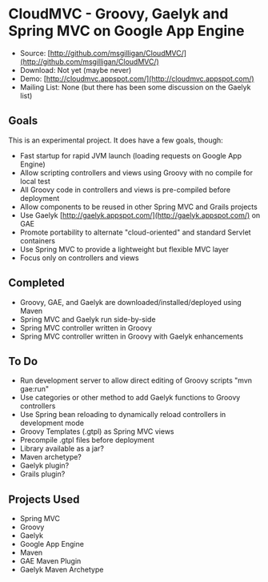 CloudMVC - Groovy, Gaelyk and Spring MVC on Google App Engine
=============================================================

* Source: [http://github.com/msgilligan/CloudMVC/](http://github.com/msgilligan/CloudMVC/)
* Download: Not yet (maybe never)
* Demo: [http://cloudmvc.appspot.com/](http://cloudmvc.appspot.com/)
* Mailing List: None (but there has been some discussion on the Gaelyk list)

Goals
-----

This is an experimental project.  It does have a few goals, though:

* Fast startup for rapid JVM launch (loading requests on Google App Engine)
* Allow scripting controllers and views using Groovy with no compile for local test
* All Groovy code in controllers and views is pre-compiled before deployment
* Allow components to be reused in other Spring MVC and Grails projects
* Use Gaelyk [http://gaelyk.appspot.com/](http://gaelyk.appspot.com/) on GAE
* Promote portability to alternate "cloud-oriented" and standard Servlet containers
* Use Spring MVC to provide a lightweight but flexible MVC layer
* Focus only on controllers and views


Completed
---------

* Groovy, GAE, and Gaelyk are downloaded/installed/deployed using Maven
* Spring MVC and Gaelyk run side-by-side
* Spring MVC controller written in Groovy
* Spring MVC controller written in Groovy with Gaelyk enhancements

To Do
------

* Run development server to allow direct editing of Groovy scripts "mvn gae:run"
* Use categories or other method to add Gaelyk functions to Groovy controllers
* Use Spring bean reloading to dynamically reload controllers in development mode
* Groovy Templates (.gtpl) as Spring MVC views
* Precompile .gtpl files before deployment
* Library available as a jar?
* Maven archetype?
* Gaelyk plugin?
* Grails plugin?


Projects Used
--------------

* Spring MVC
* Groovy
* Gaelyk
* Google App Engine
* Maven
* GAE Maven Plugin
* Gaelyk Maven Archetype